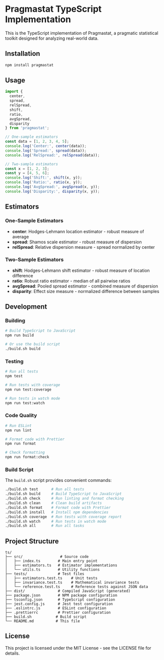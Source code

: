 # Pragmastat TypeScript Implementation

This is the TypeScript implementation of Pragmastat, a pragmatic statistical toolkit designed for analyzing real-world data.

## Installation

```bash
npm install pragmastat
```

## Usage

```typescript
import {
  center,
  spread,
  relSpread,
  shift,
  ratio,
  avgSpread,
  disparity
} from 'pragmastat';

// One-sample estimators
const data = [1, 2, 3, 4, 5];
console.log('Center:', center(data));
console.log('Spread:', spread(data));
console.log('RelSpread:', relSpread(data));

// Two-sample estimators
const x = [1, 2, 3];
const y = [4, 5, 6];
console.log('Shift:', shift(x, y));
console.log('Ratio:', ratio(x, y));
console.log('AvgSpread:', avgSpread(x, y));
console.log('Disparity:', disparity(x, y));
```

## Estimators

### One-Sample Estimators

- **center**: Hodges-Lehmann location estimator - robust measure of average
- **spread**: Shamos scale estimator - robust measure of dispersion
- **relSpread**: Relative dispersion measure - spread normalized by center

### Two-Sample Estimators

- **shift**: Hodges-Lehmann shift estimator - robust measure of location difference
- **ratio**: Robust ratio estimator - median of all pairwise ratios
- **avgSpread**: Pooled spread estimator - combined measure of dispersion
- **disparity**: Effect size measure - normalized difference between samples

## Development

### Building

```bash
# Build TypeScript to JavaScript
npm run build

# Or use the build script
./build.sh build
```

### Testing

```bash
# Run all tests
npm test

# Run tests with coverage
npm run test:coverage

# Run tests in watch mode
npm run test:watch
```

### Code Quality

```bash
# Run ESLint
npm run lint

# Format code with Prettier
npm run format

# Check formatting
npm run format:check
```

### Build Script

The `build.sh` script provides convenient commands:

```bash
./build.sh test      # Run all tests
./build.sh build     # Build TypeScript to JavaScript
./build.sh check     # Run linting and format checking
./build.sh clean     # Clean build artifacts
./build.sh format    # Format code with Prettier
./build.sh install   # Install npm dependencies
./build.sh coverage  # Run tests with coverage report
./build.sh watch     # Run tests in watch mode
./build.sh all       # Run all tasks
```

## Project Structure

```
ts/
├── src/                 # Source code
│   ├── index.ts        # Main entry point
│   ├── estimators.ts   # Estimator implementations
│   └── utils.ts        # Utility functions
├── tests/              # Test files
│   ├── estimators.test.ts    # Unit tests
│   ├── invariance.test.ts    # Mathematical invariance tests
│   └── reference.test.ts     # Reference tests against JSON data
├── dist/               # Compiled JavaScript (generated)
├── package.json        # NPM package configuration
├── tsconfig.json       # TypeScript configuration
├── jest.config.js      # Jest test configuration
├── .eslintrc.js        # ESLint configuration
├── .prettierrc         # Prettier configuration
├── build.sh           # Build script
└── README.md          # This file
```

## License

This project is licensed under the MIT License - see the LICENSE file for details.